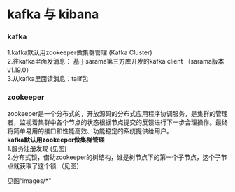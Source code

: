 # kafka 与 kibana

### kafka
1.kafka默认用zookeeper做集群管理  (Kafka Cluster)<br>
2.往kafka里面发消息： 基于sarama第三⽅库开发的kafka client （sarama版本v1.19.0）<br>
3.从kafka里面读消息：tailf包<br>

### zookeeper
zookeeper是一个分布式的，开放源码的分布式应用程序协调服务，是集群的管理者，监视着集群中各个节点的状态根据节点提交的反馈进行下一步合理操作。最终将简单易用的接口和性能高效、功能稳定的系统提供给用户。<br>
**kafka默认用zookeeper做集群管理**<br>
1.服务注册发现 (见图)<br>
2.分布式锁，借助zookeeper的树结构，谁是树节点下的第一个子节点，这个子节点就获取了这个锁.（见图）<br>

见图“images/*”